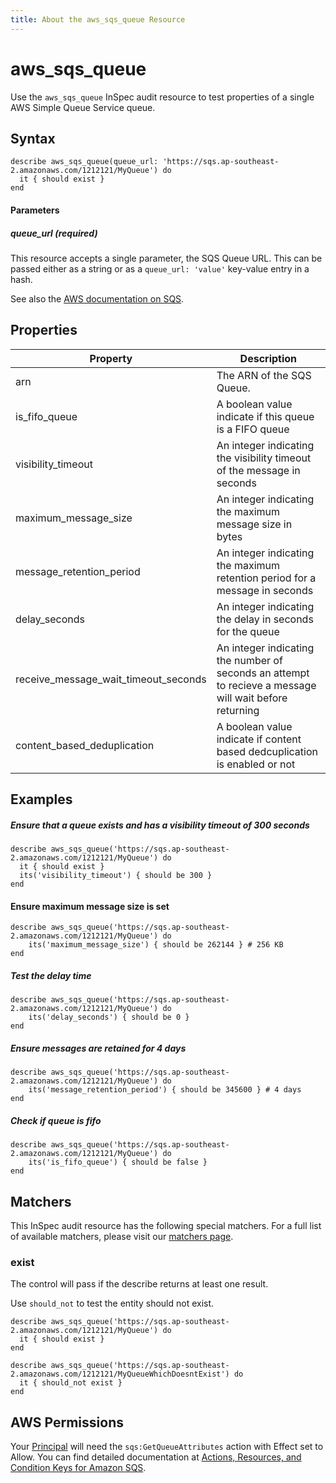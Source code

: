 ```yaml
---
title: About the aws_sqs_queue Resource
---
```


# aws\_sqs\_queue

Use the `aws_sqs_queue` InSpec audit resource to test properties of a single AWS Simple Queue Service queue. 

## Syntax

    describe aws_sqs_queue(queue_url: 'https://sqs.ap-southeast-2.amazonaws.com/1212121/MyQueue') do
      it { should exist }
    end


#### Parameters

##### queue_url _(required)_

This resource accepts a single parameter, the SQS Queue URL. 
This can be passed either as a string or as a `queue_url: 'value'` key-value entry in a hash.

See also the [AWS documentation on SQS](https://docs.aws.amazon.com/AWSSimpleQueueService/latest/SQSDeveloperGuide/welcome.html).

## Properties

|Property                             | Description|
| ---                                 | --- |
|arn                                  | The ARN of the SQS Queue. |
|is_fifo_queue                        | A boolean value indicate if this queue is a FIFO queue |
|visibility_timeout                   | An integer indicating the visibility timeout of the message in seconds |
|maximum_message_size                 | An integer indicating the maximum message size in bytes |
|message_retention_period             | An integer indicating the maximum retention period for a message in seconds |
|delay_seconds                        | An integer indicating the delay in seconds for the queue |
|receive_message_wait_timeout_seconds | An integer indicating the number of seconds an attempt to recieve a message will wait before returning |
|content_based_deduplication          | A boolean value indicate if content based dedcuplication is enabled or not |

## Examples

##### Ensure that a queue exists and has a visibility timeout of 300 seconds
    describe aws_sqs_queue('https://sqs.ap-southeast-2.amazonaws.com/1212121/MyQueue') do
      it { should exist }
      its('visibility_timeout') { should be 300 }
    end

#### Ensure maximum message size is set
    describe aws_sqs_queue('https://sqs.ap-southeast-2.amazonaws.com/1212121/MyQueue') do
        its('maximum_message_size') { should be 262144 } # 256 KB      
    end

##### Test the delay time 
    describe aws_sqs_queue('https://sqs.ap-southeast-2.amazonaws.com/1212121/MyQueue') do
        its('delay_seconds') { should be 0 }
    end

##### Ensure messages are retained for 4 days
    describe aws_sqs_queue('https://sqs.ap-southeast-2.amazonaws.com/1212121/MyQueue') do
        its('message_retention_period') { should be 345600 } # 4 days
    end

##### Check if queue is fifo
    describe aws_sqs_queue('https://sqs.ap-southeast-2.amazonaws.com/1212121/MyQueue') do
        its('is_fifo_queue') { should be false }
    end

## Matchers

This InSpec audit resource has the following special matchers. For a full list of available matchers, please visit our [matchers page](https://www.inspec.io/docs/reference/matchers/).

### exist

The control will pass if the describe returns at least one result.

Use `should_not` to test the entity should not exist.

    describe aws_sqs_queue('https://sqs.ap-southeast-2.amazonaws.com/1212121/MyQueue') do
      it { should exist }
    end

    describe aws_sqs_queue('https://sqs.ap-southeast-2.amazonaws.com/1212121/MyQueueWhichDoesntExist') do
      it { should_not exist }
    end

## AWS Permissions

Your [Principal](https://docs.aws.amazon.com/IAM/latest/UserGuide/intro-structure.html#intro-structure-principal) will need the `sqs:GetQueueAttributes` action with Effect set to Allow.
You can find detailed documentation at [Actions, Resources, and Condition Keys for Amazon SQS](https://docs.aws.amazon.com/AWSSimpleQueueService/latest/SQSDeveloperGuide/sqs-using-identity-based-policies.html).